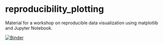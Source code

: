# reproducibility_plotting
Material for a workshop on reproducible data visualization using matplotlib and Jupyter Notebook. 

[![Binder](https://mybinder.org/badge_logo.svg)](https://mybinder.org/v2/gh/huajinw/reproducibility_plotting.git/master)

